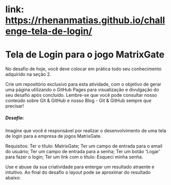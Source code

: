 # link: https://rhenanmatias.github.io/challenge-tela-de-login/

# Tela de Login para o jogo MatrixGate

No desafio de hoje, você deve colocar em prática todo seu conhecimento adquirido na seção 2.

 Crie um repositório exclusivo para esta atividade, com o objetivo de gerar uma página utilizando o GitHub Pages para visualização e divulgação do seu desafio após concluído. Lembre-se que você pode consultar nosso conteúdo sobre Git & GitHub e nosso Blog - Git & GitHub sempre que precisar! 

##### Desafio: 

Imagine que você é responsável por realizar o desenvolvimento de uma tela de login para a empresa de jogos MatrixGate. 

Requisitos: 
    Ter o título: MatrixGate; 
    Ter um campo de entrada para o email do usuário; 
    Ter um campo de entrada para a senha; 
    Ter um botão 'Logar' para fazer o login; 
    Ter um link com o título: Esqueci minha senha. 

Use e abuse da sua criatividade para entergar um resultado atraente e intuitivo. Ao final do desafio o layout pode se aproximar do resultado abaixo:
